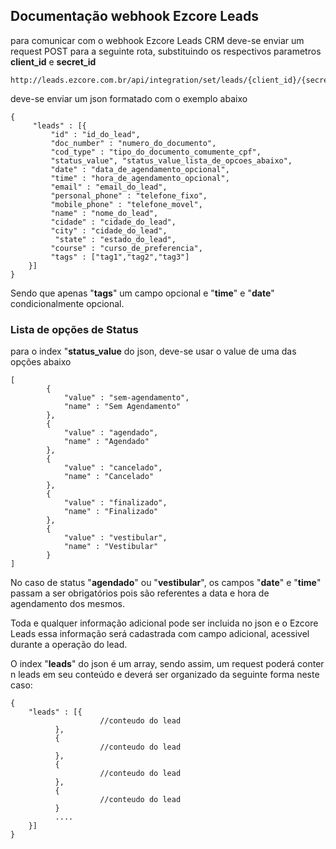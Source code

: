 ## Documentação webhook Ezcore Leads

para comunicar com o webhook Ezcore Leads CRM deve-se enviar um request POST
para a seguinte rota, substituindo os respectivos parametros **client_id** e **secret_id** 

    http://leads.ezcore.com.br/api/integration/set/leads/{client_id}/{secret_key}

deve-se enviar um json formatado com o exemplo abaixo
```
{
     "leads" : [{
         "id" : "id_do_lead",
		 "doc_number" : "numero_do_documento",
		 "cod_type" : "tipo_do_documento_comumente_cpf",
		 "status_value", "status_value_lista_de_opcoes_abaixo",
		 "date" : "data_de_agendamento_opcional",
		 "time" : "hora_de_agendamento_opcional",
         "email" : "email_do_lead",
         "personal_phone" : "telefone_fixo",
         "mobile_phone" : "telefone_movel",
         "name" : "nome_do_lead",
         "cidade" : "cidade_do_lead",
         "city" : "cidade_do_lead",
          "state" : "estado_do_lead",
         "course" : "curso_de_preferencia",
		 "tags" : ["tag1","tag2","tag3"]
    }]
}
```

Sendo que apenas "**tags**" um campo opcional e "**time**" e "**date**" condicionalmente opcional.

### Lista de opções de Status
para o index "**status_value** do json, deve-se usar o value de uma das opções abaixo
```
[
		{
			"value" : "sem-agendamento",
			"name" : "Sem Agendamento"
		},
		{
			"value" : "agendado",
			"name" : "Agendado"
		},
		{
			"value" : "cancelado",
			"name" : "Cancelado"
		},
		{
			"value" : "finalizado",
			"name" : "Finalizado"
		},
		{
			"value" : "vestibular",
			"name" : "Vestibular"
		}
]
```
No caso de status "**agendado**" ou "**vestibular**", os campos "**date**" e "**time**" passam a ser obrigatórios pois são referentes a data e hora de agendamento dos mesmos.


Toda e qualquer informação adicional pode ser incluida no json e o Ezcore Leads essa informação será cadastrada com campo adicional, acessivel durante a operação do lead.

O index "**leads**" do json é um array, sendo assim, um request poderá conter n leads em seu conteúdo e deverá ser organizado da seguinte forma neste caso:
```
{
	"leads" : [{
		  			//conteudo do lead 
		  },
		  {
		  			//conteudo do lead 
		  },
		  {
		  			//conteudo do lead 
		  },
		  {
		  			//conteudo do lead 
		  }
		  ....
	}]
}
```
